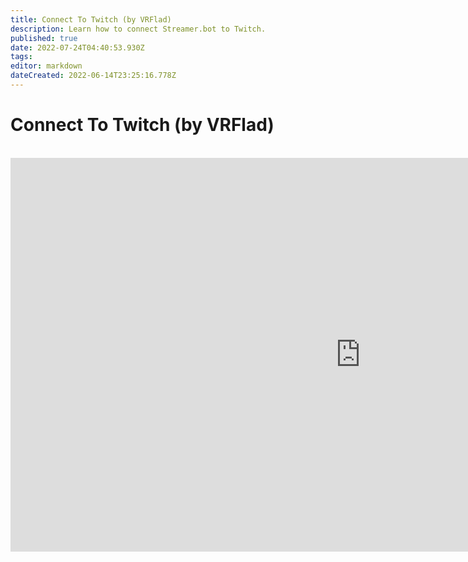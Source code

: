 ```yaml
---
title: Connect To Twitch (by VRFlad)
description: Learn how to connect Streamer.bot to Twitch.
published: true
date: 2022-07-24T04:40:53.930Z
tags: 
editor: markdown
dateCreated: 2022-06-14T23:25:16.778Z
---
```


# Connect To Twitch (by VRFlad)
<br>
<iframe width="1120" height="630" src="https://www.youtube.com/embed/7MkzsxgfVgg" title="YouTube video player" frameborder="0" allow="accelerometer; autoplay; clipboard-write; encrypted-media; gyroscope; picture-in-picture" allowfullscreen></iframe>
